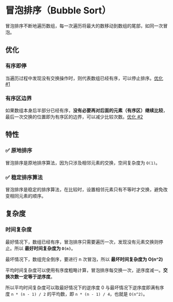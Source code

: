 # 冒泡排序（Bubble Sort）

冒泡排序不断地遍历数组，每一次遍历将最大的数移动到数组的尾部，如同一次冒泡。

## 优化

### 有序即停

当遍历过程中发现没有交换操作时，则代表数组已经有序，可以停止排序。[优化 #1](./BubbleSort.java)

### 有序区边界

如果数组本身后半部分已经有序，**没有必要再对后面的元素（有序区）继续比较**，最后一次交换的位置即为有序区的边界，可以减少比较次数。[优化 #2](./BubbleSort.java)

## 特性

### ✅ 原地排序

冒泡排序是原地排序算法，因为只涉及相邻元素的交换，空间复杂度为 `O(1)`。

### ✅ 稳定排序算法

冒泡排序是稳定的排序算法，在比较时，设置相邻元素只有不等时才交换，避免改变相同元素的顺序。

## 复杂度

### 时间复杂度

最好情况下，数组已经有序，冒泡排序只需要遍历一次，发现没有元素交换则停止。所以 **最好时间复杂度为 `O(n)`**。

最坏情况下，数组完全倒序，要进行 n 次冒泡，所以 **最坏时间复杂度为 O(n^2)**

平均时间复杂度可以使用有序度粗略计算，冒泡排序每交换一次，逆序度减一。**交换次数一定等于逆序度**。

所以平均时间复杂度可以取最好情况下的逆序度 0 与最坏情况下逆序度即满有序度 `n * (n - 1) / 2` 的平均数，即 `n * (n - 1) / 4`，也就是 `O(n^2)`。

